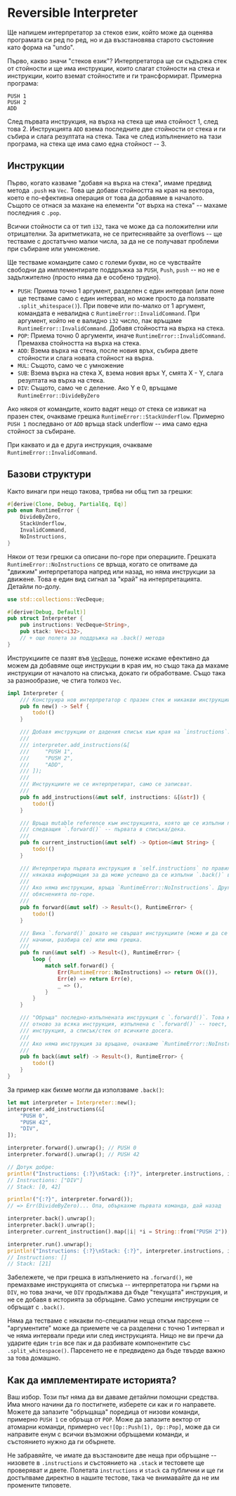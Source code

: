 # Reversible Interpreter

Ще напишем интерпретатор за стеков език, който може да оценява програмата си ред по ред, но и да възстановява старото състояние като форма на "undo".

Първо, какво значи "стеков език"? Интерпретатора ще си съдържа стек от стойности и ще има инструкции, които слагат стойности на стека и инструкции, които вземат стойностите и ги трансформират. Примерна програма:

```
PUSH 1
PUSH 2
ADD
```

След първата инструкция, на върха на стека ще има стойност 1, след това 2. Инструкцията `ADD` взема последните две стойности от стека и ги събира и слага резултата на стека. Така че след изпълнението на тази програма, на стека ще има само една стойност -- 3.

## Инструкции

Първо, когато казваме "добавя на върха на стека", имаме предвид метода `.push` на `Vec`. Това ще добави стойността на края на вектора, което е по-ефективна операция от това да добавяме в началото. Същото се отнася за махане на елементи "от върха на стека" -- махаме последния с `.pop`.

Всички стойности са от тип `i32`, така че може да са положителни или отрицателни. За аритметиката, не се притеснявайте за overflows -- ще тестваме с достатъчно малки числа, за да не се получават проблеми при събиране или умножение.

Ще тестваме командите само с големи букви, но се чувствайте свободни да имплементирате поддръжка за `PUSH`, `Push`, `push` -- но не е задължително (просто няма да е особено трудно).

- `PUSH`: Приема точно 1 аргумент, разделен с един интервал (или поне ще тестваме само с един интервал, но може просто да ползвате `.split_whitespace()`). При повече или по-малко от 1 аргумент, командата е невалидна с `RuntimeError::InvalidCommand`. При аргумент, който не е валидно `i32` число, пак връщаме `RuntimeError::InvalidCommand`. Добавя стойността на върха на стека.
- `POP`: Приема точно 0 аргументи, иначе `RuntimeError::InvalidCommand`. Премахва стойността на върха на стека.
- `ADD`: Взема върха на стека, после новия връх, събира двете стойности и слага новата стойност на върха.
- `MUL`: Същото, само че с умножение
- `SUB`: Взема върха на стека X, взема новия връх Y, смята X - Y, слага резултата на върха на стека.
- `DIV`: Същото, само че с деление. Ако Y е 0, връщаме `RuntimeError::DivideByZero`

Ако някоя от командите, които вадят нещо от стека се извикат на празен стек, очакваме грешка `RuntimeError::StackUnderflow`. Примерно `PUSH 1` последвано от `ADD` връща stack underflow -- има само една стойност за събиране.

При каквато и да е друга инструкция, очакваме `RuntimeError::InvalidCommand`.

## Базови структури

Както винаги при нещо такова, трябва ни общ тип за грешки:

``` rust
#[derive(Clone, Debug, PartialEq, Eq)]
pub enum RuntimeError {
    DivideByZero,
    StackUnderflow,
    InvalidCommand,
    NoInstructions,
}
```

Някои от тези грешки са описани по-горе при операциите. Грешката `RuntimeError::NoInstructions` се връща, когато се опитваме да "движим" интерпретатора напред или назад, но няма инструкции за движене. Това е един вид сигнал за "край" на интерпретацията. Детайли по-долу.

``` rust
use std::collections::VecDeque;

#[derive(Debug, Default)]
pub struct Interpreter {
    pub instructions: VecDeque<String>,
    pub stack: Vec<i32>,
    // + още полета за поддръжка на .back() метода
}
```

Инструкциите се пазят във [`VecDeque`](https://doc.rust-lang.org/stable/std/collections/struct.VecDeque.html), понеже искаме ефективно да можем да добавяме още инструкции в края им, но също така да махаме инструкции от началото на списъка, докато ги обработваме. Също така за разнообразие, че стига толкоз `Vec`.

``` rust
impl Interpreter {
    /// Конструира нов интерпретатор с празен стек и никакви инструкции.
    pub fn new() -> Self {
        todo!()
    }

    /// Добавя инструкции от дадения списък към края на `instructions`. Примерно:
    ///
    /// interpreter.add_instructions(&[
    ///     "PUSH 1",
    ///     "PUSH 2",
    ///     "ADD",
    /// ]);
    ///
    /// Инструкциите не се интерпретират, само се записват.
    ///
    pub fn add_instructions(&mut self, instructions: &[&str]) {
        todo!()
    }

    /// Връща mutable reference към инструкцията, която ще се изпълни при
    /// следващия `.forward()` -- първата в списъка/дека.
    ///
    pub fn current_instruction(&mut self) -> Option<&mut String> {
        todo!()
    }

    /// Интерпретира първата инструкция в `self.instructions` по правилата описани по-горе. Записва
    /// някаква информация за да може успешно да се изпълни `.back()` в по-нататъшен момент.
    ///
    /// Ако няма инструкции, връща `RuntimeError::NoInstructions`. Другите грешки идват от
    /// обясненията по-горе.
    ///
    pub fn forward(&mut self) -> Result<(), RuntimeError> {
        todo!()
    }

    /// Вика `.forward()` докато не свършат инструкциите (може и да се имплементира по други
    /// начини, разбира се) или има грешка.
    ///
    pub fn run(&mut self) -> Result<(), RuntimeError> {
        loop {
            match self.forward() {
                Err(RuntimeError::NoInstructions) => return Ok(()),
                Err(e) => return Err(e),
                _ => (),
            }
        }
    }

    /// "Обръща" последно-изпълнената инструкция с `.forward()`. Това може да се изпълнява отново и
    /// отново за всяка инструкция, изпълнена с `.forward()` -- тоест, не пазим само последната
    /// инструкция, а списък/стек от всичките досега.
    ///
    /// Ако няма инструкция за връщане, очакваме `RuntimeError::NoInstructions`.
    ///
    pub fn back(&mut self) -> Result<(), RuntimeError> {
        todo!()
    }
}
```

За пример как бихме могли да използваме `.back()`:

``` rust
let mut interpreter = Interpreter::new();
interpreter.add_instructions(&[
    "PUSH 0",
    "PUSH 42",
    "DIV",
]);

interpreter.forward().unwrap(); // PUSH 0
interpreter.forward().unwrap(); // PUSH 42

// Дотук добре:
println!("Instructions: {:?}\nStack: {:?}", interpreter.instructions, interpreter.stack);
// Instructions: ["DIV"]
// Stack: [0, 42]

println!("{:?}", interpreter.forward());
// => Err(DivideByZero)... Опа, объркахме първата команда, дай назад

interpreter.back().unwrap();
interpreter.back().unwrap();
interpreter.current_instruction().map(|i| *i = String::from("PUSH 2"));

interpreter.run().unwrap();
println!("Instructions: {:?}\nStack: {:?}", interpreter.instructions, interpreter.stack);
// Instructions: []
// Stack: [21]
```

Забележете, че при грешка в изпълнението на `.forward()`, не премахваме инструкцията от списъка -- интерпретатора ни гърми на `DIV`, но това значи, че `DIV` продължава да бъде "текущата" инструкция, и не се добавя в историята за обръщане. Само успешни инструкции се обръщат с `.back()`.

Няма да тестваме с някакви по-специални неща откъм парсене -- "аргументите" може да приемете че са разделени с точно 1 интервал и че няма интервали преди или след инструкцията. Нищо не ви пречи да ударите един `trim` все пак и да разбивате компонентите със `.split_whitespace()`. Парсенето не е предвидено да бъде твърде важно за това домашно.

## Как да имплементирате историята?

Ваш избор. Този път няма да ви даваме детайлни помощни средства. Има много начини да го постигнете, изберете си как и го направете. Можете да запазите "обръщаща" поредица от низови команди, примерно `PUSH 1` се обръща от `POP`. Може да запазите вектор от атомарни команди, примерно `vec![Op::Push(1), Op::Pop]`, може да си направите енум с всички възможни обръщаеми команди, и състоянието нужно да ги обърнете.

Не забравяйте, че имате да възстановите две неща при обръщане -- низовете в `.instructions` и състоянието на `.stack` и тестовете ще проверяват и двете. Полетата `instructions` и `stack` са публични и ще ги достъпваме директно в нашите тестове, така че внимавайте да не им промените типовете.
